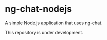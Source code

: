 # ng-chat-nodejs
A simple Node.js application that uses ng-chat.

This repository is under development.
